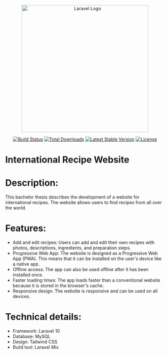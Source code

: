 <p align="center"><a href="https://laravel.com" target="_blank"><img src="https://raw.githubusercontent.com/laravel/art/master/logo-lockup/5%20SVG/2%20CMYK/1%20Full%20Color/laravel-logolockup-cmyk-red.svg" width="400" alt="Laravel Logo"></a></p>

<p align="center">
<a href="https://github.com/laravel/framework/actions"><img src="https://github.com/laravel/framework/workflows/tests/badge.svg" alt="Build Status"></a>
<a href="https://packagist.org/packages/laravel/framework"><img src="https://img.shields.io/packagist/dt/laravel/framework" alt="Total Downloads"></a>
<a href="https://packagist.org/packages/laravel/framework"><img src="https://img.shields.io/packagist/v/laravel/framework" alt="Latest Stable Version"></a>
<a href="https://packagist.org/packages/laravel/framework"><img src="https://img.shields.io/packagist/l/laravel/framework" alt="License"></a>
</p>

# International Recipe Website

# Description:

This bachelor thesis describes the development of a website for international recipes. The website allows users to find recipes from all over the world.

# Features:

- Add and edit recipes: Users can add and edit their own recipes with photos, descriptions, ingredients, and preparation steps.
- Progressive Web App: The website is designed as a Progressive Web App (PWA). This means that it can be installed on the user's device like a native app.
- Offline access: The app can also be used offline after it has been installed once.
- Faster loading times: The app loads faster than a conventional website because it is stored in the browser's cache.
- Responsive design: The website is responsive and can be used on all devices.

# Technical details:

- Framework: Laravel 10
- Database: MySQL
- Design: Tailwind CSS
- Build tool: Laravel Mix
